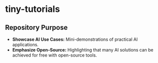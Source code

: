 # tiny-tutorials


## Repository Purpose

- **Showcase AI Use Cases:** Mini-demonstrations of practical AI applications.
- **Emphasize Open-Source:** Highlighting that many AI solutions can be achieved for free with open-source tools.
